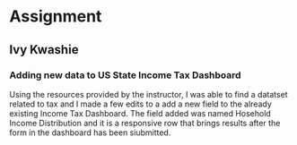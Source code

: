 # Assignment #
## Ivy Kwashie  
### Adding new data to US State Income Tax Dashboard

Using the resources provided by the instructor, I was able to find a datatset related to tax and I made a few edits to a add a new field to the already existing Income Tax Dashboard.
The field added was named Hosehold Income Distribution and it is a responsive row that brings results after the form in the dashboard has been siubmitted.
